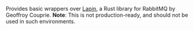 Provides basic wrappers over [Lapin](https://github.com/amqp-rs/lapin), a Rust library for RabbitMQ by Geoffroy Couprie.
**Note**: This is not production-ready, and should not be used in such environments.
